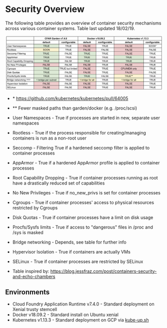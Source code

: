 # Security Overview

The following table provides an overview of container security mechanisms across various container systems.
Table last updated 18/02/19.

![security overview](security-overview.png)

* \* https://github.com/kubernetes/kubernetes/pull/64005
* \*\* Fewer masked paths than garden/docker (e.g. /proc/scsi)


* User Namespaces - True if processes are started in new, separate user namespaces
* Rootless - True if the process responsible for creating/managing containers is run as a non-root user
* Seccomp - Filtering	True if a hardened seccomp filter is applied to container processes
* AppArmor - True if a hardened AppArmor profile is applied to container processes
* Root Capability Dropping - True if container processes running as root have a drastically reduced set of capabilities
* No New Privileges - True if no_new_privs is set for container processes
* Cgroups - True if container processes' access to physical resources restricted by Cgroups
* Disk Quotas - True if container processes have a limit on disk usage
* Procfs/Sysfs limits - True if access to "dangerous" files in /proc and /sys is masked
* Bridge networking - Depends, see table for further info
* Hypervisor Isolation - True if containers are actually VMs
* SELinux - True if container processes are restricted by SELinux

* Table inspired by: https://blog.jessfraz.com/post/containers-security-and-echo-chambers

## Environments

* Cloud Foundry Application Runtime v7.4.0 - Standard deployment on Xenial trusty stemcell
* Docker v18.09.2 - Standard install on Ubuntu xenial
* Kubernetes v1.13.3 - Standard deployment on GCP via [kube-up.sh](https://github.com/kubernetes/kubernetes/blob/v1.13.3/cluster/kube-up.sh)
